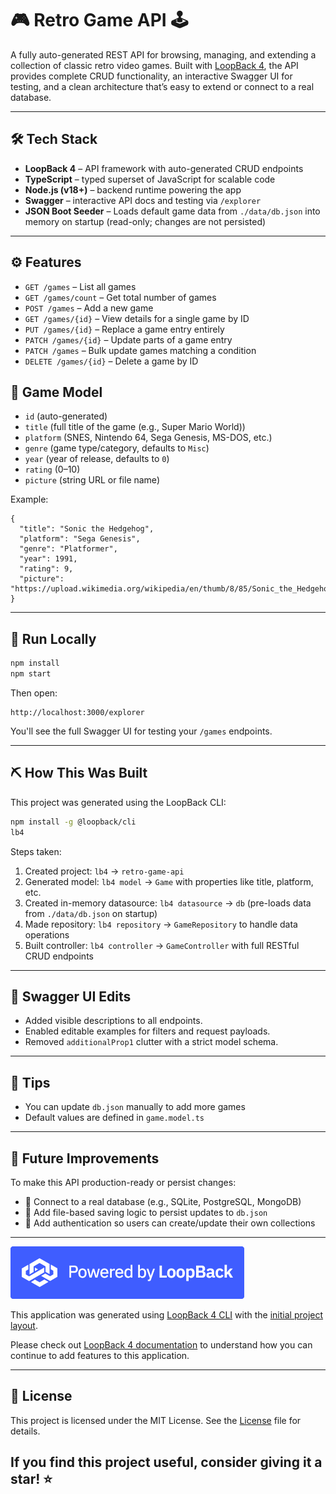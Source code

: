 # 🎮 Retro Game API 🕹️

A fully auto-generated REST API for browsing, managing, and extending a collection of classic retro video games. Built with [LoopBack 4](https://loopback.io/), the API provides complete CRUD functionality, an interactive Swagger UI for testing, and a clean architecture that’s easy to extend or connect to a real database.


---

## 🛠️ Tech Stack

- **LoopBack 4** – API framework with auto-generated CRUD endpoints
- **TypeScript** – typed superset of JavaScript for scalable code
- **Node.js (v18+)** – backend runtime powering the app
- **Swagger** – interactive API docs and testing via `/explorer`
- **JSON Boot Seeder** – Loads default game data from `./data/db.json` into memory on startup (read-only; changes are not persisted)

---

## ⚙️ Features

- `GET /games` – List all games  
- `GET /games/count` – Get total number of games
- `POST /games` – Add a new game
- `GET /games/{id}` – View details for a single game by ID
- `PUT /games/{id}` – Replace a game entry entirely
- `PATCH /games/{id}` – Update parts of a game entry
- `PATCH /games` – Bulk update games matching a condition
- `DELETE /games/{id}` – Delete a game by ID

## 📘 Game Model

- `id` (auto-generated)
- `title` (full title of the game (e.g., Super Mario World))
- `platform` (SNES, Nintendo 64, Sega Genesis, MS-DOS, etc.)
- `genre` (game type/category, defaults to `Misc`)
- `year` (year of release, defaults to `0`)
- `rating` (0–10)
- `picture` (string URL or file name)

Example:

```
{
  "title": "Sonic the Hedgehog",
  "platform": "Sega Genesis",
  "genre": "Platformer",
  "year": 1991,
  "rating": 9,
  "picture": "https://upload.wikimedia.org/wikipedia/en/thumb/8/85/Sonic_the_Hedgehog_1_Genesis_box_art.jpg"
}
```

---

## 🏃 Run Locally

```bash
npm install
npm start
```

Then open:

```
http://localhost:3000/explorer
```

You'll see the full Swagger UI for testing your `/games` endpoints.

---

## ⛏️ How This Was Built

This project was generated using the LoopBack CLI:

```bash
npm install -g @loopback/cli
lb4
```

Steps taken:

1. Created project: `lb4` → `retro-game-api`  
2. Generated model: `lb4 model` → `Game` with properties like title, platform, etc.  
3. Created in-memory datasource: `lb4 datasource` → `db` (pre-loads data from `./data/db.json` on startup)  
4. Made repository: `lb4 repository` → `GameRepository` to handle data operations  
5. Built controller: `lb4 controller` → `GameController` with full RESTful CRUD endpoints

---

## 🎨 Swagger UI Edits

- Added visible descriptions to all endpoints.
- Enabled editable examples for filters and request payloads.
- Removed `additionalProp1` clutter with a strict model schema.

---

## 📝 Tips

- You can update `db.json` manually to add more games  
- Default values are defined in `game.model.ts`   

---
## 🧱 Future Improvements

To make this API production-ready or persist changes:

- 🔄 Connect to a real database (e.g., SQLite, PostgreSQL, MongoDB)
- 💾 Add file-based saving logic to persist updates to `db.json`
- 🔐 Add authentication so users can create/update their own collections

---

[![LoopBack](https://github.com/loopbackio/loopback-next/raw/master/docs/site/imgs/branding/Powered-by-LoopBack-Badge-(blue)-@2x.png)](http://loopback.io/)

This application was generated using [LoopBack 4 CLI](https://loopback.io/doc/en/lb4/Command-line-interface.html) with the
[initial project layout](https://loopback.io/doc/en/lb4/Loopback-application-layout.html).

Please check out [LoopBack 4 documentation](https://loopback.io/doc/en/lb4/) to
understand how you can continue to add features to this application.

---

## 📜 License
This project is licensed under the MIT License. See the [License](LICENSE.txt) file for details.

## If you find this project useful, consider giving it a star! ⭐
